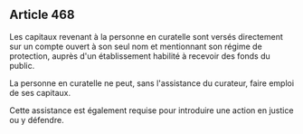Article 468
----
Les capitaux revenant à la personne en curatelle sont versés directement sur un
compte ouvert à son seul nom et mentionnant son régime de protection, auprès
d'un établissement habilité à recevoir des fonds du public.

La personne en curatelle ne peut, sans l'assistance du curateur, faire emploi de
ses capitaux.

Cette assistance est également requise pour introduire une action en justice ou
y défendre.
